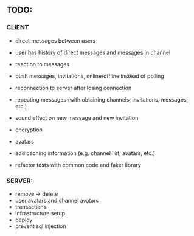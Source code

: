 ## TODO:

### CLIENT

* direct messages between users
* user has history of direct messages and messages in channel
* reaction to messages
* push messages, invitations, online/offline instead of polling
* reconnection to server after losing connection
* repeating messages (with obtaining channels, invitations, messages, etc.)
* sound effect on new message and new invitation
* encryption
* avatars
* add caching information (e.g. channel list, avatars, etc.)


* refactor tests with common code and faker library

### SERVER:

* remove -> delete
* user avatars and channel avatars
* transactions
* infrastructure setup
* deploy
* prevent sql injection
